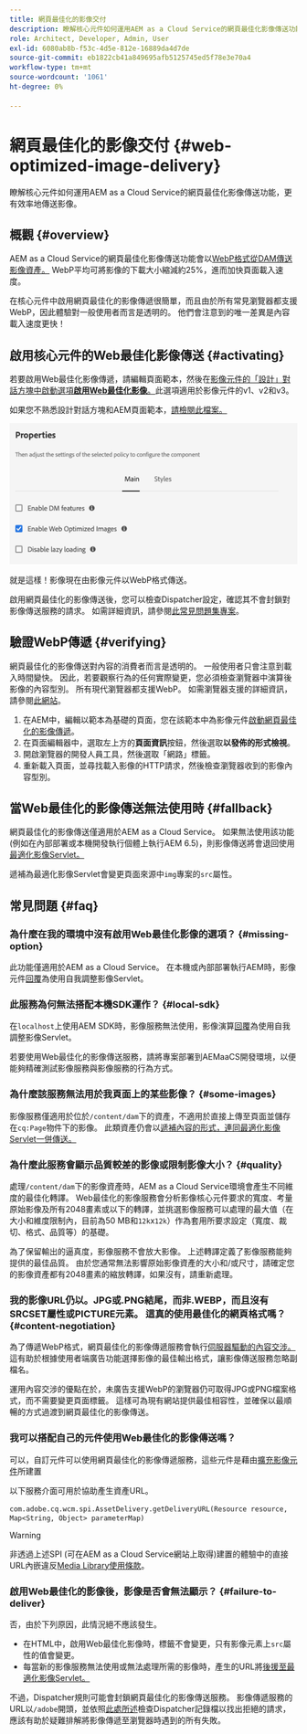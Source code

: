 ```yaml
---
title: 網頁最佳化的影像交付
description: 瞭解核心元件如何運用AEM as a Cloud Service的網頁最佳化影像傳送功能，更有效率地傳送影像。
role: Architect, Developer, Admin, User
exl-id: 6080ab8b-f53c-4d5e-812e-16889da4d7de
source-git-commit: eb1822cb41a849695afb5125745ed5f78e3e70a4
workflow-type: tm+mt
source-wordcount: '1061'
ht-degree: 0%

---
```


# 網頁最佳化的影像交付 {#web-optimized-image-delivery}

瞭解核心元件如何運用AEM as a Cloud Service的網頁最佳化影像傳送功能，更有效率地傳送影像。

## 概觀 {#overview}

AEM as a Cloud Service的網頁最佳化影像傳送功能會以[WebP格式從DAM傳送影像資產。](https://developers.google.com/speed/webp) WebP平均可將影像的下載大小縮減約25%，進而加快頁面載入速度。

在核心元件中啟用網頁最佳化的影像傳遞很簡單，而且由於所有常見瀏覽器都支援WebP，因此體驗對一般使用者而言是透明的。 他們會注意到的唯一差異是內容載入速度更快！

## 啟用核心元件的Web最佳化影像傳送 {#activating}

若要啟用Web最佳化影像傳遞，請編輯頁面範本，然後在[影像元件的「設計」對話方塊中啟動選項&#x200B;**啟用Web最佳化影像**。](/help/components/image.md#design-dialog)此選項適用於影像元件的v1、v2和v3。

如果您不熟悉設計對話方塊和AEM頁面範本，[請檢閱此檔案。](/help/get-started/authoring.md#pre-configuring-core-components)

![在設計對話方塊中啟用Web最佳化的影像傳遞](/help/assets/web-optimized-image-delivery.png)

就是這樣！影像現在由影像元件以WebP格式傳送。

啟用網頁最佳化的影像傳送後，您可以檢查Dispatcher設定，確認其不會封鎖對影像傳送服務的請求。 如需詳細資訊，請參閱[此常見問題集專案](#failure-to-deliver)。

## 驗證WebP傳遞 {#verifying}

網頁最佳化的影像傳送對內容的消費者而言是透明的。 一般使用者只會注意到載入時間變快。 因此，若要觀察行為的任何實際變更，您必須檢查瀏覽器中演算後影像的內容型別。 所有現代瀏覽器都支援WebP。 如需瀏覽器支援的詳細資訊，請參閱[此網站](https://caniuse.com/webp)。

1. 在AEM中，編輯以範本為基礎的頁面，您在該範本中為影像元件[啟動網頁最佳化的影像傳遞](#activating)。
1. 在頁面編輯器中，選取左上方的&#x200B;**頁面資訊**&#x200B;按鈕，然後選取&#x200B;**以發佈的形式檢視**。
1. 開啟瀏覽器的開發人員工具，然後選取「網路」標籤。
1. 重新載入頁面，並尋找載入影像的HTTP請求，然後檢查瀏覽器收到的影像內容型別。

## 當Web最佳化的影像傳送無法使用時 {#fallback}

網頁最佳化的影像傳送僅適用於AEM as a Cloud Service。 如果無法使用該功能(例如在內部部署或本機開發執行個體上執行AEM 6.5)，則影像傳送將會退回使用[最適化影像Servlet。](/help/developing/adaptive-image-servlet.md)

遞補為最適化影像Servlet會變更頁面來源中`img`專案的`src`屬性。

## 常見問題 {#faq}

### 為什麼在我的環境中沒有啟用Web最佳化影像的選項？ {#missing-option}

此功能僅適用於AEM as a Cloud Service。 在本機或內部部署執行AEM時，影像元件[回覆](#fallback)為使用自我調整影像Servlet。

### 此服務為何無法搭配本機SDK運作？ {#local-sdk}

在`localhost`上使用AEM SDK時，影像服務無法使用，影像演算[回覆](#fallback)為使用自我調整影像Servlet。

若要使用Web最佳化的影像傳送服務，請將專案部署到AEMaaCS開發環境，以便能夠精確測試影像服務與影像服務的行為方式。

### 為什麼該服務無法用於我頁面上的某些影像？ {#some-images}

影像服務僅適用於位於`/content/dam`下的資產，不適用於直接上傳至頁面並儲存在`cq:Page`物件下的影像。 此類資產仍會以[遞補內容的形式，連同最適化影像Servlet一併傳送。](#fallback)

### 為什麼此服務會顯示品質較差的影像或限制影像大小？ {#quality}

處理`/content/dam`下的影像資產時，AEM as a Cloud Service環境會產生不同維度的最佳化轉譯。 Web最佳化的影像服務會分析影像核心元件要求的寬度、考量原始影像及所有2048畫素或以下的轉譯，並挑選影像服務可以處理的最大值（在大小和維度限制內，目前為50 MB和`12k`x`12k`）作為套用所要求設定（寬度、裁切、格式、品質等）的基礎。

為了保留輸出的逼真度，影像服務不會放大影像。 上述轉譯定義了影像服務能夠提供的最佳品質。 由於您通常無法影響原始影像資產的大小和/或尺寸，請確定您的影像資產都有2048畫素的縮放轉譯，如果沒有，請重新處理。

### 我的影像URL仍以。JPG或.PNG結尾，而非.WEBP，而且沒有SRCSET屬性或PICTURE元素。 這真的使用最佳化的網頁格式嗎？ {#content-negotiation}

為了傳遞WebP格式，網頁最佳化的影像傳遞服務會執行[伺服器驅動的內容交涉。](https://developer.mozilla.org/en-US/docs/Web/HTTP/Content_negotiation#server-driven_content_negotiation)這有助於根據使用者端廣告功能選擇影像的最佳輸出格式，讓影像傳送服務忽略副檔名。

運用內容交涉的優點在於，未廣告支援WebP的瀏覽器仍可取得JPG或PNG檔案格式，而不需要變更頁面標籤。 這樣可為現有網站提供最佳相容性，並確保以最順暢的方式過渡到網頁最佳化的影像傳送。

### 我可以搭配自己的元件使用Web最佳化的影像傳送嗎？

可以，自訂元件可以使用網頁最佳化的影像傳遞服務，這些元件是藉由[擴充影像元件](/help/developing/customizing.md)所建置

以下服務介面可用於協助產生資產URL。

```
com.adobe.cq.wcm.spi.AssetDelivery.getDeliveryURL(Resource resource, Map<String, Object> parameterMap)
```

>[!WARNING]
>
>非透過上述SPI (可在AEM as a Cloud Service網站上取得)建置的體驗中的直接URL內嵌違反[Media Library使用條款](https://experienceleague.adobe.com/docs/experience-manager-cloud-service/content/assets/admin/medialibrary.html?lang=zh-Hant#use-media-library)。

### 啟用Web最佳化的影像後，影像是否會無法顯示？ {#failure-to-deliver}

否，由於下列原因，此情況絕不應該發生。

* 在HTML中，啟用Web最佳化影像時，標籤不會變更，只有影像元素上`src`屬性的值會變更。
* 每當新的影像服務無法使用或無法處理所需的影像時，產生的URL將[後援至最適化影像Servlet。](#fallback)

不過，Dispatcher規則可能會封鎖網頁最佳化的影像傳送服務。 影像傳遞服務的URL以`/adobe`開頭，並依照[此處所述](https://experienceleague.adobe.com/docs/experience-manager-learn/ams/dispatcher/common-logs.html?lang=zh-Hant#filter-rejects)檢查Dispatcher記錄檔以找出拒絕的請求，應該有助於疑難排解將影像傳遞至瀏覽器時遇到的所有失敗。

